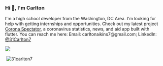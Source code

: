 <h3 display="inline">Hi 👋, I'm Carlton</h1>

<p>I'm a high school developer from the Washington, DC Area. I'm looking for help with getting internships and opportunities. Check out my latest project <a href="https://github.com/31Carlton7/corona_spectator">Corona Spectator</a>, a coronavirus statistics, news, and aid app built with flutter. You can reach me here: Email: carltonaikins7@gmail.com; LinkedIn: <a href="https://www.linkedin.com/in/carlton-aikins-a34a14226/">@31Carlton7</a></p>

![](https://komarev.com/ghpvc/?username=your-github-username&style=flat)

<p>&nbsp;<img align="center" src="https://github-readme-stats.vercel.app/api?username=31carlton7&show_icons=true&locale=en" alt="31carlton7" /></p>
